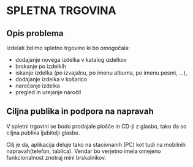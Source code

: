 # SPLETNA TRGOVINA

## Opis problema

Izdelati želimo spletno trgovino ki bo omogočala:

* dodajanje novega izdelka v katalog izdelkov
* brskanje po izdelkih
* iskanje izdelka (po izvajalcu, po imenu albuma, po imenu pesmi, ...),
* dodajanje izdelka v košarico
* naročanje izdelka
* pregled in urejanje naročil


## Ciljna publika in podpora na napravah

V spletni trgovini se bodo prodajale plošče in CD-ji z glasbo, tako da so ciljna publika ljubitelji glasbe.

Cilj je da, aplikacija deluje tako na stacionanih (PC) kot tudi na mobilnih napravah(telefon, tablica). Vendar bo verjetno imela omejeno funkcionalnost znotraj mini brskalnikov.


